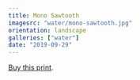 ```yaml
---
title: Mono Sawtooth
imagesrc: "water/mono-sawtooth.jpg"
orientation: landscape
galleries: ["water"]
date: "2019-09-29"
---
```


[Buy this print](https://weshargrovephotography.square.site/product/mono-sawtooth/3).
